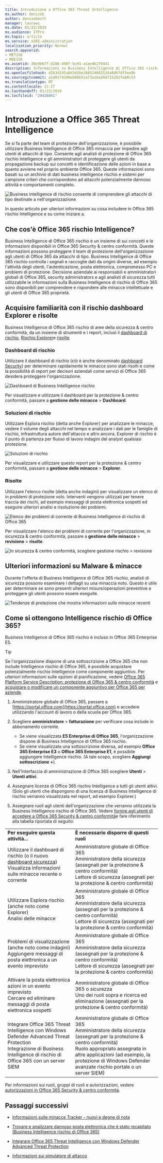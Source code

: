 ```yaml
---
title: Introduzione a Office 365 Threat Intelligence
ms.author: deniseb
author: denisebmsft
manager: laurawi
ms.date: 01/22/2019
ms.audience: ITPro
ms.topic: article
ms.service: o365-administration
localization_priority: Normal
search.appverid:
- MET150
- MOE150
ms.assetid: 38e9b67f-d188-490f-bc91-a1ae4b270441
description: Informazioni su Business Intelligence di Office 365 rischio e su come iniziare a.
ms.openlocfilehash: d2b3d245a0d3d26e26052468313da8db7df5ea9b
ms.sourcegitcommit: a1d8174240eb88b51af3a1ba26d715292fe08c53
ms.translationtype: MT
ms.contentlocale: it-IT
ms.lasthandoff: 01/23/2019
ms.locfileid: "29426041"
---
```

# <a name="get-started-with-office-365-threat-intelligence"></a>Introduzione a Office 365 Threat Intelligence

Se si fa parte del team di protezione dell'organizzazione, è possibile utilizzare Business Intelligence di Office 365 minaccia per impedire agli utenti di attacchi di tipo. Consente agli analisti di protezione di Office 365 rischio Intelligence e gli amministratori di proteggere gli utenti da propagazione backup sui concetti e identificazione delle azioni in base a quanto avviene nel proprio ambiente Office 365. Queste informazioni sono basati su un archivio di dati business intelligence rischio e sistemi per campione criteri che corrispondono ad attacchi potenzialmente dannoso attività e comportamenti completo.
  
![Business intelligence di rischio consente di comprendere gli attacchi di tipo destinate a nell'organizzazione](media/6ce67cf2-3bbb-4008-9c55-1b4c7af0471f.png)
  
In questo articolo per ulteriori informazioni su cosa includere in Office 365 rischio Intelligence e su come iniziare a.
  
## <a name="what-is-office-365-threat-intelligence"></a>Che cos'è Office 365 rischio Intelligence?

Business Intelligence di Office 365 rischio è un insieme di sui concetti e le informazioni disponibili in Office 365 Security &amp; centro conformità. Queste informazioni possono proteggere il team di protezione dell'organizzazione agli utenti di Office 365 da attacchi di tipo. Business Intelligence di Office 365 rischio controlla i segnali e raccoglie dati da origini diverse, ad esempio l'attività degli utenti, l'autenticazione, posta elettronica, compromesso PC e problemi di protezione. Decisione aziendale ai responsabili e amministratori globali di Office 365, security administrators e agli analisti di sicurezza tutti utilizzabile le informazioni sulla Business Intelligence di rischio di Office 365 sono disponibili per comprendere e rispondere alle minacce intellettuale e gli utenti di Office 365 proprietà.
  
## <a name="get-acquainted-with-the-threat-dashboard-explorer-and-incidents"></a>Acquisire familiarità con il rischio dashboard Explorer e risolte

Business Intelligence di Office 365 rischio di aree della sicurezza &amp; centro conformità, da un insieme di strumenti e i report, inclusi il [dashboard di rischio](get-started-with-ti.md#dashboard), [Rischio Explorer](get-started-with-ti.md#explorer)e [risolte](get-started-with-ti.md#incidents).
  
### <a name="threat-dashboard"></a>Dashboard di rischio

Utilizzare il dashboard di rischio (ciò è anche denominato [dashboard Security](security-dashboard.md)) per determinare rapidamente le minacce sono stati risolti e come la possibilità di report per decisori aziendali come servizi di Office 365 desidera proteggere l'organizzazione.
  
![Dashboard di Business Intelligence rischio](media/ce013a31-3f80-4d09-bb95-bfb7623b8bc4.png)
  
Per visualizzare e utilizzare il dashboard per la protezione &amp; centro conformità, passare a **gestione delle minacce** \> **Dashboard**.
  
### <a name="threat-explorer"></a>Soluzioni di rischio

Utilizzare Esplora rischio (detta anche Explorer) per analizzare le minacce, vedere il volume degli attacchi nel tempo e analizzare i dati per le famiglie di rischio, infrastruttura autore dell'attacco e altro ancora. Explorer di rischio è il punto di partenza per flusso di lavoro indagini del analyst qualsiasi protezione.
  
![Soluzioni di rischio](media/7a7cecee-17f0-4134-bcb8-7cee3f3c3890.png)
  
Per visualizzare e utilizzare questo report per la protezione &amp; centro conformità, passare a **gestione delle minacce** \> **Explorer**.
  
 ### <a name="incidents"></a>Risolte

Utilizzare l'elenco risolte (detta anche indagini) per visualizzare un elenco di in problemi di protezione volo. Interventi vengono utilizzati per tenere traccia dei rischi, ad esempio messaggi di posta elettronica sospetti ed eseguire ulteriori analisi e risoluzione dei problemi.
  
![Elenco dei problemi di corrente di Business Intelligence di rischio di Office 365](media/acadd4c7-d2de-4146-aeb8-90cfad805a9c.png)
  
Per visualizzare l'elenco dei problemi di corrente per l'organizzazione, in sicurezza &amp; centro conformità, passare a **gestione delle minacce** \> **revisione** \> **risolte**.
  
![In sicurezza &amp; centro conformità, scegliere gestione rischio \> revisione](media/e0f46454-fa38-40f0-a120-b595614d1d22.png)
  
## <a name="learn-more-about-malware-amp-threats"></a>Ulteriori informazioni su Malware &amp; minacce

Durante l'offerta di Business Intelligence di Office 365 rischio, analisti di sicurezza possono esaminare i dettagli su una minaccia noto. Questo è utile per determinare se sono presenti ulteriori misure/operazioni preventive a proteggere gli utenti possono essere eseguite.
  
![Tendenze di protezione che mostra informazioni sulle minacce recenti](media/11e7d40d-139b-4c56-8d52-c091c8654151.png) 
  
## <a name="how-do-we-get-office-365-threat-intelligence"></a>Come si ottengono Intelligence rischio di Office 365?

Business Intelligence di Office 365 rischio è incluso in Office 365 Enterprise E5. 

> [!TIP]
> Se l'organizzazione dispone di una sottoscrizione a Office 365 che non include Intelligence rischio di Office 365, è possibile acquistare potenzialmente rischio Intelligence come componente aggiuntivo. Per ulteriori informazioni sulle opzioni di pianificazione, vedere [Office 365 Platform Service Description: protezione di Office 365 &amp; centro conformità](https://docs.microsoft.com/office365/servicedescriptions/office-365-platform-service-description/office-365-securitycompliance-center) e [acquistare o modificare un componente aggiuntivo per Office 365 per aziende](https://docs.microsoft.com/office365/admin/subscriptions-and-billing/buy-or-edit-an-add-on).
  
1. Amministratore globale di Office 365, passare a [https://portal.office.com](https://portal.office.com) e accedere utilizzando l'account di lavoro o della scuola per Office 365. 
    
2. Scegliere **amministratore** \> **fatturazione** per verificare cosa include in abbonamento corrente. 

    - Se viene visualizzata **E5 Enterprise di Office 365**, l'organizzazione dispone di Business Intelligence di Office 365 rischio. 
    - Se viene visualizzata una sottoscrizione diversa, ad esempio **Office 365 Enterprise E3** o **Office 365 Enterprise E1**, è possibile aggiungere Intelligence rischio. (A tale scopo, scegliere **Aggiungi sottoscrizione +**).
    
3. Nell'Interfaccia di amministrazione di Office 365 scegliere **Utenti** \> **Utenti attivi**.
    
5. Assegnare licenze di Office 365 rischio Intelligence a tutti gli utenti attivi. (Solo gli utenti che dispongono di una licenza di Business Intelligence di rischio verranno visualizzata nel report, ad esempio Explorer.)
    
6. Assegnare ruoli agli utenti dell'organizzazione che verranno utilizzata la Business Intelligence rischio di Office 365. Vedere [fornire agli utenti di accedere a Office 365 Security &amp; centro conformità](grant-access-to-the-security-and-compliance-center.md)e fare riferimento alla tabella riportata di seguito:
    
|||
|:-----|:-----|
|**Per eseguire questa attività...** <br/> |**È necessario disporre di questi ruoli** <br/> |
|Utilizzare il dashboard di rischio (o il nuovo [dashboard sicurezza](security-dashboard.md))  <br/> Visualizza informazioni sulle minacce recente o corrente  <br/> |Amministratore globale di Office 365  <br/> Amministratore della sicurezza (assegnati per la protezione &amp; centro conformità)  <br/> Lettore di sicurezza (assegnati per la protezione &amp; centro conformità)  <br/> |
|Utilizzare Esplora rischio (anche noto come Explorer)  <br/> Analisi delle minacce  <br/> |Amministratore globale di Office 365  <br/> Amministratore della sicurezza (assegnati per la protezione &amp; centro conformità)  <br/> Lettore di sicurezza (assegnati per la protezione &amp; centro conformità)  <br/> |
|Problemi di visualizzazione (anche noto come indagini) <br/> Aggiungere messaggi di posta elettronica a un evento imprevisto  <br/> |Amministratore globale di Office 365  <br/> Amministratore della sicurezza (assegnati per la protezione &amp; centro conformità)  <br/> Lettore di sicurezza (assegnati per la protezione &amp; centro conformità)  <br/> |
|Attivare la posta elettronica azioni in un evento imprevisto  <br/> Cercare ed eliminare messaggi di posta elettronica sospetti  <br/> |Amministratore globale di Office 365 o sicurezza  <br/> Uno dei ruoli sopra e ricerca ed eliminazione (assegnati per la protezione &amp; centro conformità)  <br/> |
|Integrare Office 365 Threat Intelligence con Windows Defender Advanced Threat Protection  <br/> Integrazione di Business Intelligence di rischio di Office 365 con un server SIEM  <br/> |Amministratore globale di Office 365  <br/> Amministratore della sicurezza (assegnati per la protezione &amp; centro conformità)  <br/> Ruolo appropriato assegnata in altre applicazioni (ad esempio, la protezione di Windows Defender avanzate rischio portale o un server SIEM)  <br/> |
   
Per informazioni sui ruoli, gruppi di ruoli e autorizzazioni, vedere [autorizzazioni in Office 365 Security &amp; centro conformità](permissions-in-the-security-and-compliance-center.md).
    
## <a name="next-steps"></a>Passaggi successivi

- [Informazioni sulle minacce Tracker - nuovi e degne di nota](threat-trackers.md)
    
- [Trovare e analizzare dannoso posta elettronica che è stato recapitato (Business Intelligence rischio di Office 365)](investigate-malicious-email-that-was-delivered.md)
    
- [Integrare Office 365 Threat Intelligence con Windows Defender Advanced Threat Protection](integrate-office-365-ti-with-wdatp.md)
    
- [Informazioni sui simulatore di attacco](attack-simulator.md)
  

